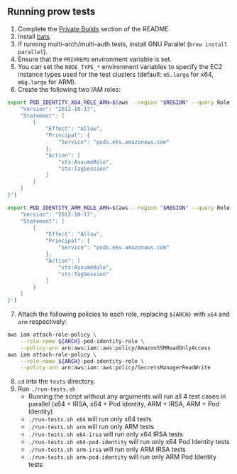 ## Running prow tests

1. Complete the [Private Builds](https://github.com/aws/secrets-store-csi-driver-provider-aws/tree/main#private-builds) section of the README.
2. Install [bats](https://github.com/bats-core/bats-core).
3. If running multi-arch/multi-auth tests, install GNU Parallel (`brew install parallel`).
4. Ensure that the `PRIVREPO` environment variable is set.
5. You can set the `NODE_TYPE_*` environment variables to specify the EC2 instance types used for the test clusters (default: `m5.large` for x64, `m6g.large` for ARM).
6. Create the following two IAM roles:

```bash
export POD_IDENTITY_X64_ROLE_ARN=$(aws --region "$REGION" --query Role.Arn --output text iam create-role --role-name x64-pod-identity-role --assume-role-policy-document '{
    "Version": "2012-10-17",
    "Statement": [
        {
            "Effect": "Allow",
            "Principal": {
                "Service": "pods.eks.amazonaws.com"
            },
            "Action": [
                "sts:AssumeRole",
                "sts:TagSession"
            ]
        }
    ]
}')

export POD_IDENTITY_ARM_ROLE_ARN=$(aws --region "$REGION" --query Role.Arn --output text iam create-role --role-name arm-pod-identity-role --assume-role-policy-document '{
    "Version": "2012-10-17",
    "Statement": [
        {
            "Effect": "Allow",
            "Principal": {
                "Service": "pods.eks.amazonaws.com"
            },
            "Action": [
                "sts:AssumeRole",
                "sts:TagSession"
            ]
        }
    ]
}')
```

7. Attach the following policies to each role, replacing `${ARCH}` with `x64` and `arm` respectively:

```bash
aws iam attach-role-policy \
	--role-name ${ARCH}-pod-identity-role \
	--policy-arn arn:aws:iam::aws:policy/AmazonSSMReadOnlyAccess
aws iam attach-role-policy \
	--role-name ${ARCH}-pod-identity-role \
	--policy-arn arn:aws:iam::aws:policy/SecretsManagerReadWrite
```

8. `cd` into the `tests` directory.
9. Run `./run-tests.sh`
   - Running the script without any arguments will run all 4 test cases in parallel (x64 + IRSA, x64 + Pod Identity, ARM + IRSA, ARM + Pod Identity)
   - `./run-tests.sh x64` will run only x64 tests
   - `./run-tests.sh arm` will run only ARM tests
   - `./run-tests.sh x64-irsa` will run only x64 IRSA tests
   - `./run-tests.sh x64-pod-identity` will run only x64 Pod Identity tests
   - `./run-tests.sh arm-irsa` will run only ARM IRSA tests
   - `./run-tests.sh arm-pod-identity` will run only ARM Pod Identity tests
